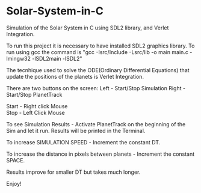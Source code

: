 # Solar-System-in-C
Simulation of the Solar System in C using SDL2 library, and Verlet Integration.


To run this project it is necessary to have installed SDL2 graphics library.
To run using gcc the command is "gcc -Isrc/Include -Lsrc/lib -o main main.c -lmingw32 -lSDL2main -lSDL2"

The tecnhique used to solve the ODE(Ordinary Differential Equations) that update the positions of the planets is Verlet Integration.

There are two buttons on the screen:
Left - Start/Stop Simulation 
Right - Start/Stop PlanetTrack


Start - Right click Mouse   
Stop - Left Click Mouse

To see Simulation Results - 
Activate PlanetTrack on the beginning of the Sim and let it run. Results will be printed in the Terminal.


To increase SIMULATION SPEED - 
Increment the constant DT.


To increase the distance in pixels between planets - Increment the constant SPACE.


Results improve for smaller DT but takes much longer.

Enjoy!

  
